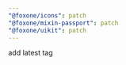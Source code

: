 ```yaml
---
"@foxone/icons": patch
"@foxone/mixin-passport": patch
"@foxone/uikit": patch
---
```


add latest tag
